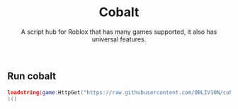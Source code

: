 <h1 align="center">Cobalt</h1>
<div align="center">A script hub for Roblox that has many games supported, it also has universal features.</div>
<br>
<div>&nbsp;</div>

## Run cobalt

```lua
loadstring(game:HttpGet("https://raw.githubusercontent.com/0BLIV1ON/cobalt/main/cobalt.lua")
)()
```